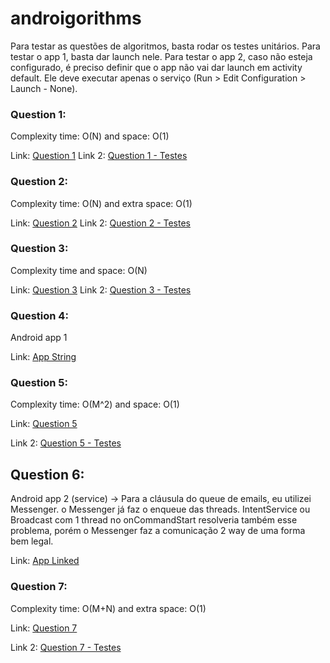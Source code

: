 # androigorithms

Para testar as questões de algoritmos, basta rodar os testes unitários.
Para testar o app 1, basta dar launch nele.
Para testar o app 2, caso não esteja configurado, é preciso definir que o app não vai dar launch em activity default. Ele deve executar apenas o serviço (Run > Edit Configuration > Launch - None).

### Question 1:
Complexity time: O(N) and space: O(1)

Link: [Question 1](https://github.com/antoniosj/androigorithms/blob/master/Strings/app/src/main/java/com/antoniosj/strings/arraysandstrings/ReplaceCharacters.java)
Link 2: [Question 1 - Testes](https://github.com/antoniosj/androigorithms/blob/master/Strings/app/src/test/java/com/antoniosj/strings/arraysandstrings/ReplaceCharactersUnitTest.java)

### Question 2:
Complexity time: O(N) and extra space: O(1)

Link: [Question 2](https://github.com/antoniosj/androigorithms/blob/master/Strings/app/src/main/java/com/antoniosj/strings/arraysandstrings/CheckWords.java)
Link 2: [Question 2 - Testes](https://github.com/antoniosj/androigorithms/blob/master/Strings/app/src/test/java/com/antoniosj/strings/arraysandstrings/CheckWordsUnitTest.java)

### Question 3:
Complexity time and space: O(N)

Link: [Question 3](https://github.com/antoniosj/androigorithms/blob/master/Strings/app/src/main/java/com/antoniosj/strings/arraysandstrings/CheckTypos.java)
Link 2: [Question 3 - Testes](https://github.com/antoniosj/androigorithms/blob/master/Strings/app/src/test/java/com/antoniosj/strings/arraysandstrings/CheckTyposUnitTest.java)

### Question 4:
Android app 1

Link: [App String](https://github.com/antoniosj/androigorithms/tree/master/Strings)

### Question 5:
Complexity time: O(M^2) and space: O(1)

Link: [Question 5](https://github.com/antoniosj/androigorithms/blob/master/Linked/app/src/main/java/com/antoniosj/linked/linkedlists/EmailThread.java)

Link 2: [Question 5 - Testes](https://github.com/antoniosj/androigorithms/blob/master/Linked/app/src/test/java/com/antoniosj/linked/EmailThreadUnitTest.java)

## Question 6:
Android app 2 (service)
-> Para a cláusula do queue de emails, eu utilizei Messenger. o Messenger já faz o enqueue das threads. IntentService ou Broadcast com 1 thread no onCommandStart resolveria também esse problema, porém o Messenger faz a comunicação 2 way de uma forma bem legal.

Link: [App Linked](https://github.com/antoniosj/androigorithms/blob/master/Linked)

### Question 7:
Complexity time: O(M+N) and extra space: O(1)

Link: [Question 7](https://github.com/antoniosj/androigorithms/blob/master/Linked/app/src/main/java/com/antoniosj/linked/linkedlists/EmailIntersection.java)

Link 2: [Question 7 - Testes](https://github.com/antoniosj/androigorithms/blob/master/Linked/app/src/test/java/com/antoniosj/linked/EmailIntersectionUnitTest.java)

